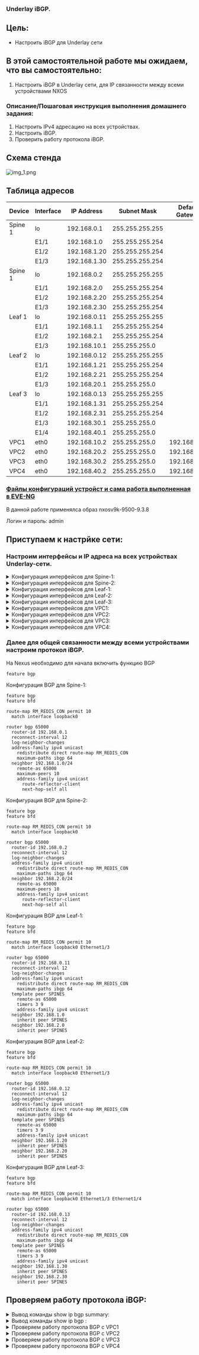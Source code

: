 ### Underlay iBGP.

## Цель:

- Настроить iBGP для Underlay сети


## В этой самостоятельной работе мы ожидаем, что вы самостоятельно:
  
1. Настроить iBGP в Underlay сети, для IP связанности между всеми устройствами NXOS


### Описание/Пошаговая инструкция выполнения домашнего задания:

1. Настроить IPv4 адресацию на всех устройствах.
2. Настроить iBGP.
3. Проверить работу протокола iBGP.  

## Схема стенда 
![img_1.png](img_1.PNG)

## Таблица адресов

| Device  | Interface | IP Address   | Subnet Mask     | Default Gateway |
|---------|-----------|--------------|-----------------|-----------------|
| Spine 1 | lo        | 192.168.0.1  | 255.255.255.255 |                 |
|         | E1/1      | 192.168.1.0  | 255.255.255.254 |                 |
|         | E1/2      | 192.168.1.20 | 255.255.255.254 |                 |
|         | E1/3      | 192.168.1.30 | 255.255.255.254 |                 |
| Spine 1 | lo        | 192.168.0.2  | 255.255.255.255 |                 |
|         | E1/1      | 192.168.2.0  | 255.255.255.254 |                 |
|         | E1/2      | 192.168.2.20 | 255.255.255.254 |                 |
|         | E1/3      | 192.168.2.30 | 255.255.255.254 |                 |
| Leaf 1  | lo        | 192.168.0.11 | 255.255.255.255 |                 |
|         | E1/1      | 192.168.1.1  | 255.255.255.254 |                 |
|         | E1/2      | 192.168.2.1  | 255.255.255.254 |                 |
|         | E1/3      | 192.168.10.1 | 255.255.255.0   |                 |
| Leaf 2  | lo        | 192.168.0.12 | 255.255.255.255 |                 |
|         | E1/1      | 192.168.1.21 | 255.255.255.254 |                 |
|         | E1/2      | 192.168.2.21 | 255.255.255.254 |                 |
|         | E1/3      | 192.168.20.1 | 255.255.255.0   |                 |
| Leaf 3  | lo        | 192.168.0.13 | 255.255.255.255 |                 |
|         | E1/1      | 192.168.1.31 | 255.255.255.254 |                 |
|         | E1/2      | 192.168.2.31 | 255.255.255.254 |                 |
|         | E1/3      | 192.168.30.1 | 255.255.255.0   |                 |
|         | E1/4      | 192.168.40.1 | 255.255.255.0   |                 |
| VPC1    | eth0      | 192.168.10.2 | 255.255.255.0   | 192.168.10.1    |
| VPC2    | eth0      | 192.168.20.2 | 255.255.255.0   | 192.168.20.1    |
| VPC3    | eth0      | 192.168.30.2 | 255.255.255.0   | 192.168.30.1    |
| VPC4    | eth0      | 192.168.40.2 | 255.255.255.0   | 192.168.40.1    |


### [Файлы конфигураций устройст и сама работа выполненная в EVE-NG ](https://github.com/niknav83/Data_center_network_design/tree/main/labs/lab04.2/configs)

В данной работе применялса образ nxosv9k-9500-9.3.8

Логин и пароль: admin 

## Приступаем к настрйке сети:

### Настроим интерфейсы и IP адреса на всех устройствах Underlay-сети.

<details>

<summary> Конфигурация интерфейсов для Spine-1: </summary>

```
interface Ethernet1/1
  mtu 9216
  medium p2p
  ip address 192.168.1.0/31
  no shutdown

interface Ethernet1/2
  mtu 9216
  medium p2p
  ip address 192.168.1.20/31
  no shutdown

interface Ethernet1/3
  mtu 9216
  medium p2p
  ip address 192.168.1.30/31
  no shutdown

interface loopback0
  ip address 192.168.0.1/32
```
</details>


<details>

<summary> Конфигурация интерфейсов для Spine-2: </summary>

```
interface Ethernet1/1
  mtu 9216
  medium p2p
  ip address 192.168.2.0/31
  no shutdown

interface Ethernet1/2
  mtu 9216
  medium p2p
  ip address 192.168.2.20/31
  no shutdown

interface Ethernet1/3
  mtu 9216
  medium p2p
  ip address 192.168.2.30/31
  no shutdown

interface loopback0
  ip address 192.168.0.2/32
```
</details>


<details>

<summary> Конфигурация интерфейсов для Leaf-1: </summary>

```
interface Ethernet1/1
  mtu 9216
  medium p2p
  ip address 192.168.1.1/31
  no shutdown

interface Ethernet1/2
  mtu 9216
  medium p2p
  ip address 192.168.2.1/31
  no shutdown

interface Ethernet1/3
  mtu 9216
  ip address 192.168.10.1/24
  no shutdown

interface loopback0
  ip address 192.168.0.11/32
```
</details>


<details>

<summary> Конфигурация интерфейсов для Leaf-2: </summary>

```
interface Ethernet1/1
  mtu 9216
  medium p2p
  ip address 192.168.1.21/31
  no shutdown

interface Ethernet1/2
  mtu 9216
  medium p2p
  ip address 192.168.2.21/31
  no shutdown

interface Ethernet1/3
  mtu 9216
  ip address 192.168.20.1/24
  no shutdown

interface loopback0
  ip address 192.168.0.12/32
```
</details>


<details>

<summary> Конфигурация интерфейсов для Leaf-3: </summary>

```
interface Ethernet1/1
  mtu 9216
  medium p2p
  ip address 192.168.1.31/31
  no shutdown

interface Ethernet1/2
  mtu 9216
  medium p2p
  ip address 192.168.2.31/31
  no shutdown

interface Ethernet1/3
  mtu 9216
  ip address 192.168.30.1/24
  no shutdown

interface Ethernet1/4
  mtu 9216
  ip address 192.168.40.1/24
  no shutdown

interface loopback0
  ip address 192.168.0.13/32
```
</details>


<details>
  
<summary> Конфигурация интерфейсов для VPC1: </summary>

```
ip 192.168.10.2 192.168.10.1 24
```
</details>

<details>
  
<summary> Конфигурация интерфейсов для VPC2: </summary>

```
ip 192.168.20.2 192.168.20.1 24
```
</details>
  
<details>
    
<summary> Конфигурация интерфейсов для VPC3: </summary>

```
ip 192.168.30.2 192.168.30.1 24
```
</details>

<details>
  
<summary> Конфигурация интерфейсов для VPC4: </summary>

```
ip 192.168.40.2 192.168.40.1 24
```
</details>


### Далее для общей связанности между всеми устройствами настроим протокол iBGP.

На Nexus необходимо для начала включить функцию BGP

```
feature bgp
```

Конфигурация BGP для Spine-1:

```
feature bgp
feature bfd

route-map RM_REDIS_CON permit 10
  match interface loopback0

router bgp 65000
  router-id 192.168.0.1
  reconnect-interval 12
  log-neighbor-changes
  address-family ipv4 unicast
    redistribute direct route-map RM_REDIS_CON
    maximum-paths ibgp 64
  neighbor 192.168.1.0/24
    remote-as 65000
    maximum-peers 10
    address-family ipv4 unicast
      route-reflector-client
      next-hop-self all
```

 Конфигурация BGP для Spine-2:

```
feature bgp
feature bfd

route-map RM_REDIS_CON permit 10
  match interface loopback0

router bgp 65000
  router-id 192.168.0.2
  reconnect-interval 12
  log-neighbor-changes
  address-family ipv4 unicast
    redistribute direct route-map RM_REDIS_CON
    maximum-paths ibgp 64
  neighbor 192.168.2.0/24
    remote-as 65000
    maximum-peers 10
    address-family ipv4 unicast
      route-reflector-client
      next-hop-self all
```

 Конфигурация BGP для Leaf-1:

```
feature bgp
feature bfd

route-map RM_REDIS_CON permit 10
  match interface loopback0 Ethernet1/3

router bgp 65000
  router-id 192.168.0.11
  reconnect-interval 12
  log-neighbor-changes
  address-family ipv4 unicast
    redistribute direct route-map RM_REDIS_CON
    maximum-paths ibgp 64
  template peer SPINES
    remote-as 65000
    timers 3 9
    address-family ipv4 unicast
  neighbor 192.168.1.0
    inherit peer SPINES
  neighbor 192.168.2.0
    inherit peer SPINES
```

 Конфигурация BGP для Leaf-2:

```
feature bgp
feature bfd

route-map RM_REDIS_CON permit 10
  match interface loopback0 Ethernet1/3

router bgp 65000
  router-id 192.168.0.12
  reconnect-interval 12
  log-neighbor-changes
  address-family ipv4 unicast
    redistribute direct route-map RM_REDIS_CON
    maximum-paths ibgp 64
  template peer SPINES
    remote-as 65000
    timers 3 9
    address-family ipv4 unicast
  neighbor 192.168.1.20
    inherit peer SPINES
  neighbor 192.168.2.20
    inherit peer SPINES
```

 Конфигурация BGP для Leaf-3:

```
feature bgp
feature bfd

route-map RM_REDIS_CON permit 10
  match interface loopback0 Ethernet1/3 Ethernet1/4 

router bgp 65000
  router-id 192.168.0.13
  reconnect-interval 12
  log-neighbor-changes
  address-family ipv4 unicast
    redistribute direct route-map RM_REDIS_CON
    maximum-paths ibgp 64
  template peer SPINES
    remote-as 65000
    timers 3 9
    address-family ipv4 unicast
  neighbor 192.168.1.30
    inherit peer SPINES
  neighbor 192.168.2.30
    inherit peer SPINES
```

## Проверяем работу протокола iBGP:


<details>
  
<summary>Вывод команды show ip bgp summary:</summary>

Spine-1

```
Spine-1# show ip bgp summary
BGP summary information for VRF default, address family IPv4 Unicast
BGP router identifier 192.168.0.1, local AS number 65000
BGP table version is 468, IPv4 Unicast config peers 4, capable peers 3
8 network entries and 8 paths using 1952 bytes of memory
BGP attribute entries [2/344], BGP AS path entries [0/0]
BGP community entries [0/0], BGP clusterlist entries [0/0]

Neighbor        V    AS MsgRcvd MsgSent   TblVer  InQ OutQ Up/Down  State/PfxRcd
192.168.1.1     4 65000    3088    3064      468    0    0 00:06:45 2
192.168.1.21    4 65000    3063    3066      468    0    0 00:06:44 2
192.168.1.31    4 65000    3105    3079      468    0    0 00:06:42 3
```

Spine-2

```
Spine-2# show ip bgp summary
BGP summary information for VRF default, address family IPv4 Unicast
BGP router identifier 192.168.0.2, local AS number 65000
BGP table version is 1427, IPv4 Unicast config peers 4, capable peers 3
8 network entries and 8 paths using 1952 bytes of memory
BGP attribute entries [2/344], BGP AS path entries [0/0]
BGP community entries [0/0], BGP clusterlist entries [0/0]

Neighbor        V    AS MsgRcvd MsgSent   TblVer  InQ OutQ Up/Down  State/PfxRcd
192.168.2.1     4 65000    3131    3111     1427    0    0 00:00:06 2
192.168.2.21    4 65000    3133    3114     1427    0    0 00:00:06 2
192.168.2.31    4 65000    3146    3115     1427    0    0 00:00:10 3
```

Leaf-1

```
Leaf-1# show ip bgp summary
BGP summary information for VRF default, address family IPv4 Unicast
BGP router identifier 192.168.0.11, local AS number 65000
BGP table version is 775, IPv4 Unicast config peers 2, capable peers 2
9 network entries and 14 paths using 2796 bytes of memory
BGP attribute entries [6/1032], BGP AS path entries [0/0]
BGP community entries [0/0], BGP clusterlist entries [4/16]

Neighbor        V    AS MsgRcvd MsgSent   TblVer  InQ OutQ Up/Down  State/PfxRcd
192.168.1.0     4 65000    3159    3113      775    0    0 00:00:42 6
192.168.2.0     4 65000    3177    3134      775    0    0 00:00:46 6
```

Leaf-2

```
Leaf-2# show ip bgp summary
BGP summary information for VRF default, address family IPv4 Unicast
BGP router identifier 192.168.0.12, local AS number 65000
BGP table version is 738, IPv4 Unicast config peers 2, capable peers 2
9 network entries and 14 paths using 2796 bytes of memory
BGP attribute entries [6/1032], BGP AS path entries [0/0]
BGP community entries [0/0], BGP clusterlist entries [4/16]

Neighbor        V    AS MsgRcvd MsgSent   TblVer  InQ OutQ Up/Down  State/PfxRcd
192.168.1.20    4 65000    3171    3118      738    0    0 00:01:21 6
192.168.2.20    4 65000    3194    3144      738    0    0 00:01:18 6
```

Leaf-3

```
Leaf-3# show ip bgp summary
BGP summary information for VRF default, address family IPv4 Unicast
BGP router identifier 192.168.0.13, local AS number 65000
BGP table version is 634, IPv4 Unicast config peers 2, capable peers 2
9 network entries and 13 paths using 2676 bytes of memory
BGP attribute entries [6/1032], BGP AS path entries [0/0]
BGP community entries [0/0], BGP clusterlist entries [4/16]

Neighbor        V    AS MsgRcvd MsgSent   TblVer  InQ OutQ Up/Down  State/PfxRcd
192.168.1.30    4 65000    3205    3161      634    0    0 00:00:04 3
192.168.2.30    4 65000    3217    3169      634    0    0 00:00:02 1
```
</details>

<details>
  
<summary>Вывод команды show ip bgp :</summary>

Spine-1

```
Spine-1# show ip bgp
BGP routing table information for VRF default, address family IPv4 Unicast
BGP table version is 501, Local Router ID is 192.168.0.1
Status: s-suppressed, x-deleted, S-stale, d-dampened, h-history, *-valid, >-best
Path type: i-internal, e-external, c-confed, l-local, a-aggregate, r-redist, I-i
njected
Origin codes: i - IGP, e - EGP, ? - incomplete, | - multipath, & - backup, 2 - b
est2

   Network            Next Hop            Metric     LocPrf     Weight Path
*>r192.168.0.1/32     0.0.0.0                  0        100      32768 ?
*>i192.168.0.11/32    192.168.1.1              0        100          0 ?
*>i192.168.0.12/32    192.168.1.21             0        100          0 ?
*>i192.168.0.13/32    192.168.1.31             0        100          0 ?
*>i192.168.10.0/24    192.168.1.1              0        100          0 ?
*>i192.168.20.0/24    192.168.1.21             0        100          0 ?
*>i192.168.30.0/24    192.168.1.31             0        100          0 ?
*>i192.168.40.0/24    192.168.1.31             0        100          0 ?
```

Spine-2

```
Spine-2# show ip bgp
BGP routing table information for VRF default, address family IPv4 Unicast
BGP table version is 1451, Local Router ID is 192.168.0.2
Status: s-suppressed, x-deleted, S-stale, d-dampened, h-history, *-valid, >-best
Path type: i-internal, e-external, c-confed, l-local, a-aggregate, r-redist, I-i
njected
Origin codes: i - IGP, e - EGP, ? - incomplete, | - multipath, & - backup, 2 - b
est2

   Network            Next Hop            Metric     LocPrf     Weight Path
*>r192.168.0.2/32     0.0.0.0                  0        100      32768 ?
*>i192.168.0.11/32    192.168.2.1              0        100          0 ?
*>i192.168.0.12/32    192.168.2.21             0        100          0 ?
*>i192.168.0.13/32    192.168.2.31             0        100          0 ?
*>i192.168.10.0/24    192.168.2.1              0        100          0 ?
*>i192.168.20.0/24    192.168.2.21             0        100          0 ?
*>i192.168.30.0/24    192.168.2.31             0        100          0 ?
*>i192.168.40.0/24    192.168.2.31             0        100          0 ?
```

Leaf-1

```
Leaf-1# show ip bgp
BGP routing table information for VRF default, address family IPv4 Unicast
BGP table version is 803, Local Router ID is 192.168.0.11
Status: s-suppressed, x-deleted, S-stale, d-dampened, h-history, *-valid, >-best
Path type: i-internal, e-external, c-confed, l-local, a-aggregate, r-redist, I-i
njected
Origin codes: i - IGP, e - EGP, ? - incomplete, | - multipath, & - backup, 2 - b
est2

   Network            Next Hop            Metric     LocPrf     Weight Path
x i192.168.0.1/32     192.168.1.0              0        100          0 ?
x i192.168.0.2/32     192.168.2.0              0        100          0 ?
*>r192.168.0.11/32    0.0.0.0                  0        100      32768 ?
x i192.168.0.12/32    192.168.2.0              0        100          0 ?
x i                   192.168.1.0              0        100          0 ?
x i192.168.0.13/32    192.168.2.0              0        100          0 ?
x i                   192.168.1.0              0        100          0 ?
*>r192.168.10.0/24    0.0.0.0                  0        100      32768 ?
x i192.168.20.0/24    192.168.2.0              0        100          0 ?
x i                   192.168.1.0              0        100          0 ?
x i192.168.30.0/24    192.168.2.0              0        100          0 ?
x i                   192.168.1.0              0        100          0 ?
x i192.168.40.0/24    192.168.2.0              0        100          0 ?
x i                   192.168.1.0              0        100          0 ?
```

Leaf-2

```
Leaf-2# show ip bgp
BGP routing table information for VRF default, address family IPv4 Unicast
BGP table version is 785, Local Router ID is 192.168.0.12
Status: s-suppressed, x-deleted, S-stale, d-dampened, h-history, *-valid, >-best
Path type: i-internal, e-external, c-confed, l-local, a-aggregate, r-redist, I-i
njected
Origin codes: i - IGP, e - EGP, ? - incomplete, | - multipath, & - backup, 2 - b
est2

   Network            Next Hop            Metric     LocPrf     Weight Path
*>i192.168.0.1/32     192.168.1.20             0        100          0 ?
*>i192.168.0.2/32     192.168.2.20             0        100          0 ?
*>i192.168.0.11/32    192.168.1.20             0        100          0 ?
*|i                   192.168.2.20             0        100          0 ?
*>r192.168.0.12/32    0.0.0.0                  0        100      32768 ?
*>i192.168.0.13/32    192.168.1.20             0        100          0 ?
*|i                   192.168.2.20             0        100          0 ?
*>i192.168.10.0/24    192.168.1.20             0        100          0 ?
*|i                   192.168.2.20             0        100          0 ?
*>r192.168.20.0/24    0.0.0.0                  0        100      32768 ?
*>i192.168.30.0/24    192.168.1.20             0        100          0 ?
*|i                   192.168.2.20             0        100          0 ?
*>i192.168.40.0/24    192.168.1.20             0        100          0 ?
*|i                   192.168.2.20             0        100          0 ?
```

Leaf-3

```
Leaf-3# show ip bgp
BGP routing table information for VRF default, address family IPv4 Unicast
BGP table version is 660, Local Router ID is 192.168.0.13
Status: s-suppressed, x-deleted, S-stale, d-dampened, h-history, *-valid, >-best
Path type: i-internal, e-external, c-confed, l-local, a-aggregate, r-redist, I-i
njected
Origin codes: i - IGP, e - EGP, ? - incomplete, | - multipath, & - backup, 2 - b
est2

   Network            Next Hop            Metric     LocPrf     Weight Path
*>i192.168.0.1/32     192.168.1.30             0        100          0 ?
*>i192.168.0.2/32     192.168.2.30             0        100          0 ?
*>i192.168.0.11/32    192.168.1.30             0        100          0 ?
*|i                   192.168.2.30             0        100          0 ?
*>i192.168.0.12/32    192.168.1.30             0        100          0 ?
*|i                   192.168.2.30             0        100          0 ?
*>r192.168.0.13/32    0.0.0.0                  0        100      32768 ?
*>i192.168.10.0/24    192.168.1.30             0        100          0 ?
*|i                   192.168.2.30             0        100          0 ?
*>i192.168.20.0/24    192.168.1.30             0        100          0 ?
*|i                   192.168.2.30             0        100          0 ?
*>r192.168.30.0/24    0.0.0.0                  0        100      32768 ?
*>r192.168.40.0/24    0.0.0.0                  0        100      32768 ?
```

</details>


<details>
  
<summary>Проверяем работу протокола BGP c VPC1</summary>

```
VPCS> trace 192.168.20.2
trace to 192.168.20.2, 8 hops max, press Ctrl+C to stop
 1   192.168.10.1   6.847 ms  3.016 ms  2.991 ms
 2   192.168.1.0   19.313 ms  9.375 ms  9.939 ms
 3   192.168.1.21   26.343 ms  19.935 ms  14.333 ms
 4   *192.168.20.2   18.399 ms (ICMP type:3, code:3, Destination port unreachable)
```
```
VPCS> trace 192.168.30.2
trace to 192.168.30.2, 8 hops max, press Ctrl+C to stop
 1   192.168.10.1   24.779 ms  5.964 ms  4.122 ms
 2   192.168.2.0   35.109 ms  14.011 ms  15.186 ms
 3   192.168.2.31   61.015 ms  95.396 ms  33.882 ms
 4   *192.168.30.2   60.811 ms (ICMP type:3, code:3, Destination port unreachable)
```
```
VPCS> trace 192.168.40.2
trace to 192.168.40.2, 8 hops max, press Ctrl+C to stop
 1   192.168.10.1   45.772 ms  5.845 ms  3.134 ms
 2   192.168.2.0   32.619 ms  10.190 ms  12.992 ms
 3   192.168.2.31   58.780 ms  16.655 ms  18.662 ms
 4   *192.168.40.2   35.878 ms (ICMP type:3, code:3, Destination port unreachable)
```
</details>


<details>
  
<summary>Проверяем работу протокола BGP c VPC2</summary>

```
VPCS> trace 192.168.10.2
trace to 192.168.10.2, 8 hops max, press Ctrl+C to stop
 1   192.168.20.1   29.233 ms  4.053 ms  5.824 ms
 2   192.168.2.20   37.352 ms  8.877 ms  10.137 ms
 3   192.168.2.1   38.286 ms  39.378 ms  21.041 ms
 4   *192.168.10.2   44.849 ms (ICMP type:3, code:3, Destination port unreachable)
```
```
VPCS> trace 192.168.30.2
trace to 192.168.30.2, 8 hops max, press Ctrl+C to stop
 1   192.168.20.1   12.579 ms  5.232 ms  4.286 ms
 2   192.168.2.20   18.425 ms  12.503 ms  23.717 ms
 3   192.168.2.31   104.218 ms  30.314 ms  25.285 ms
 4   *192.168.30.2   22.563 ms (ICMP type:3, code:3, Destination port unreachable)
```
```
VPCS> trace 192.168.40.2
trace to 192.168.40.2, 8 hops max, press Ctrl+C to stop
 1   192.168.20.1   200.521 ms  7.560 ms  11.123 ms
 2   192.168.2.20   470.225 ms  33.129 ms  45.041 ms
 3   192.168.2.31   193.687 ms  63.592 ms  49.119 ms
 4   *192.168.40.2   61.072 ms (ICMP type:3, code:3, Destination port unreachable)
```
</details>

<details>
  
<summary>Проверяем работу протокола BGP c VPC3</summary>

```
VPCS> trace 192.168.10.2
trace to 192.168.10.2, 8 hops max, press Ctrl+C to stop
 1   192.168.30.1   9.293 ms  2.476 ms  2.698 ms
 2   192.168.1.30   26.142 ms  11.908 ms  8.372 ms
 3   192.168.1.1   34.849 ms  13.283 ms  14.420 ms
 4   *192.168.10.2   42.758 ms (ICMP type:3, code:3, Destination port unreachable)
```
```
VPCS> trace 192.168.20.2
trace to 192.168.20.2, 8 hops max, press Ctrl+C to stop
 1   192.168.30.1   5.120 ms  3.330 ms  3.421 ms
 2   192.168.2.30   20.928 ms  12.635 ms  8.497 ms
 3   192.168.2.21   23.730 ms  53.840 ms  15.457 ms
 4   *192.168.20.2   22.942 ms (ICMP type:3, code:3, Destination port unreachable)
```
```
VPCS> trace 192.168.40.2
trace to 192.168.40.2, 8 hops max, press Ctrl+C to stop
 1   192.168.30.1   18.231 ms  5.328 ms  3.251 ms
 2   *192.168.40.2   20.121 ms (ICMP type:3, code:3, Destination port unreachable)
```
</details>

<details>
  
<summary>Проверяем работу протокола BGP c VPC4</summary>

```
VPCS> trace 192.168.10.2
trace to 192.168.10.2, 8 hops max, press Ctrl+C to stop
 1   192.168.40.1   10.169 ms  2.861 ms  2.782 ms
 2   192.168.1.30   43.956 ms  9.572 ms  14.005 ms
 3   192.168.1.1   30.674 ms  18.779 ms  21.134 ms
 4   *192.168.10.2   29.602 ms (ICMP type:3, code:3, Destination port unreachable)
```
```
VPCS> trace 192.168.20.2
trace to 192.168.20.2, 8 hops max, press Ctrl+C to stop
 1   192.168.40.1   4.141 ms  3.150 ms  2.545 ms
 2   192.168.2.30   8.352 ms  7.810 ms  7.670 ms
 3   192.168.2.21   19.103 ms  19.563 ms  20.093 ms
 4   192.168.20.2   24.067 ms (ICMP type:3, code:3, Destination port unreachable)
```
```
VPCS> trace 192.168.30.2
trace to 192.168.30.2, 8 hops max, press Ctrl+C to stop
 1   192.168.40.1   14.090 ms  12.444 ms  7.591 ms
 2   *192.168.30.2   27.088 ms (ICMP type:3, code:3, Destination port unreachable)
```
</details>











